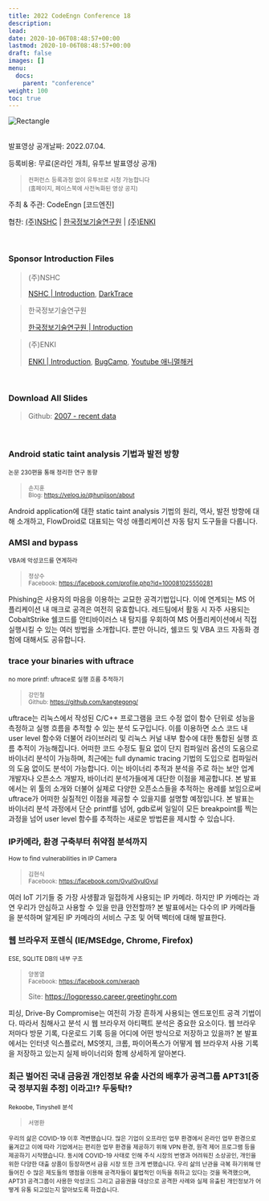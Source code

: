 ```yaml
---
title: 2022 CodeEngn Conference 18
description: 
lead: 
date: 2020-10-06T08:48:57+00:00
lastmod: 2020-10-06T08:48:57+00:00
draft: false
images: []
menu:
  docs:
    parent: "conference"
weight: 100
toc: true
---
```


<img class="img-fluid lazyload blur-up border-0" data-sizes=auto src=codeengn_conference_18_poster_2.png alt=Rectangle>
<br /><br />

발표영상 공개날짜: 2022.07.04. &nbsp;

등록비용: 무료(온라인 개최, 유투브 발표영상 공개) <br />
> <small>컨퍼런스 등록과정 없이 유투브로 시청 가능합니다<br />
> (홈페이지, 페이스북에 사전녹화된 영상 공지) </small>

주최 & 주관: CodeEngn [코드엔진] &nbsp;

협찬: <a href='https://nshc.net' target='_blank'>(주)NSHC</a> | <a href='http://www.kitri.re.kr' target='_blank'>한국정보기술연구원</a> | <a href='https://enki.co.kr' target='_blank'>(주)ENKI</a> &nbsp;

<br />


### Sponsor Introduction Files

> (주)NSHC
> 
> <a href='https://bit.ly/3An8K9V' target='_blank'>NSHC | Introduction</a>, <a href='https://bit.ly/36bLaPC' target='_blank'>DarkTrace</a>

> 한국정보기술연구원
> 
> <a href='https://bit.ly/369VPKz' target='_blank'>한국정보기술연구원 | Introduction</a>

> (주)ENKI
> 
> <a href='https://bit.ly/3An8K9V' target='_blank'>ENKI | Introduction</a>, <a href='https://bit.ly/36bLaPC' target='_blank'>BugCamp</a>, <a href='https://bit.ly/3mWQTRE' target='_blank'>Youtube 애니멀해커</a>

<br />

### Download All Slides

> Github: <a href='https://github.com/codeengn/codeengn-conference' target='_blank'>2007 - recent data</a>

<br />

### Android static taint analysis 기법과 발전 방향
<small>논문 230편을 통해 정리한 연구 동향</small>

> <small>손지훈 <br />
> Blog: <a href='https://velog.io/@hunjison/about' target='_blank'>https://velog.io/@hunjison/about</a></small>

Android application에 대한 static taint analysis 기법의 원리, 역사, 발전 방향에 대해 소개하고, FlowDroid로 대표되는 악성 애플리케이션 자동 탐지 도구들을 다룹니다.

### AMSI and bypass
<small>VBA에 악성코드를 연계하라</small>

> <small>정상수 <br />
> Facebook: <a href='https://facebook.com/profile.php?id=100081025550281' target='_blank'>https://facebook.com/profile.php?id=100081025550281</a></small>

Phishing은 사용자의 마음을 이용하는 교묘한 공격기법입니다. 이에 연계되는 MS 어플리케이션 내 매크로 공격은 여전히 유효합니다. 레드팀에서 활동 시 자주 사용되는 CobaltStrike 쉘코드를 안티바이러스 내 탐지를 우회하여 MS 어플리케이션에서 직접 실행시킬 수 있는 여러 방법을 소개합니다. 뿐만 아니라, 쉘코드 및 VBA 코드 자동화 경험에 대해서도 공유합니다.

### trace your binaries with uftrace
<small>no more printf: uftrace로 실행 흐름 추적하기</small>

> <small>강민철 <br />
> Github: <a href='https://github.com/kangtegong/' target='_blank'>https://github.com/kangtegong/</a></small>

uftrace는 리눅스에서 작성된 C/C++ 프로그램을 코드 수정 없이 함수 단위로 성능을 측정하고 실행 흐름을 추적할 수 있는 분석 도구입니다.
이를 이용하면 소스 코드 내 user level 함수와 더불어 라이브러리 및 리눅스 커널 내부 함수에 대한 통합된 실행 흐름 추적이 가능해집니다. 
어떠한 코드 수정도 필요 없이 단지 컴파일러 옵션의 도움으로 바이너리 분석이 가능하며, 최근에는 full dynamic tracing 기법의 도입으로 컴파일러의 도움 없이도 분석이 가능합니다.
이는 바이너리 추적과 분석을 주로 하는 보안 업계 개발자나 오픈소스 개발자, 바이너리 분석가들에게 대단한 이점을 제공합니다.
본 발표에서는 위 툴의 소개와 더불어 실제로 다양한 오픈소스들을 추적하는 용례를 보임으로써 uftrace가 어떠한 실질적인 이점을 제공할 수 있을지를 설명할 예정입니다. 
본 발표는 바이너리 분석 과정에서 단순 printf를 넘어, gdb로써 일일이 모든 breakpoint를 찍는 과정을 넘어 user level 함수를 추적하는 새로운 방법론을 제시할 수 있습니다.

### IP카메라, 환경 구축부터 취약점 분석까지
<small>How to find vulnerabilities in IP Camera</small>

> <small>김현식 <br />
> Facebook: <a href='https://facebook.com/GyulGyulGyul' target='_blank'>https://facebook.com/GyulGyulGyul</a></small>

여러 IoT 기기들 중 가장 사생활과 밀접하게 사용되는 IP 카메라. 하지만 IP 카메라는 과연 우리가 안심하고 사용할 수 있을 만큼 안전할까? 본 발표에서는 다수의 IP 카메라들을 분석하며 알게된 IP 카메라의 서비스 구조 및 어택 벡터에 대해 발표한다.


### 웹 브라우저 포렌식 (IE/MSEdge, Chrome, Firefox)
<small>ESE, SQLITE DB의 내부 구조</small>

> <small>양봉열 <br />
> Facebook: <a href='https://facebook.com/xeraph' target='_blank'>https://facebook.com/xeraph</a></small>
> 
> Site: <a href='https://logpresso.career.greetinghr.com' target='_blank'>https://logpresso.career.greetinghr.com</a></small>

피싱, Drive-By Compromise는 여전히 가장 흔하게 사용되는 엔드포인트 공격 기법이다. 따라서 침해사고 분석 시 웹 브라우저 아티팩트 분석은 중요한 요소이다. 웹 브라우저마다 방문 기록, 다운로드 기록 등을 어디에 어떤 방식으로 저장하고 있을까? 본 발표에서는 인터넷 익스플로러, MS엣지, 크롬, 파이어폭스가 어떻게 웹 브라우저 사용 기록을 저장하고 있는지 실제 바이너리와 함께 상세하게 알아본다.


### 최근 벌어진 국내 금융권 개인정보 유출 사건의 배후가 공격그룹 APT31[중국 정부지원 추정] 이라고!? 두둥탁!?

<small>Rekoobe, Tinyshell 분석</small>

> <small>서명환 <br />

우리의 삶은 COVID-19 이후 격변했습니다. 많은 기업이 오프라인 업무 환경에서 온라인 업무 환경으로 옮겨갔고 이에 따라 기업에서는 편리한 업무 환경을 제공하기 위해 VPN 환경, 원격 제어 프로그램 등을 제공하기 시작했습니다. 동시에 COVID-19 사태로 인해 주식 시장의 번영과 어려워진 소상공인, 개인을 위한 다양한 대출 상품이 등장하면서 금융 시장 또한 크게 변했습니다. 우리 삶의 난관을 극복 하기위해 만들어진 수 많은 제도들의 맹점을 이용해 공격자들이 불법적인 이득을 취하고 있다는 것을 목격했으며, APT31 공격그룹이 사용한 악성코드 그리고 금융권을 대상으로 공격한 사례와 실제 유출된 개인정보가 어떻게 유통 되고있는지 알아보도록 하겠습니다.

<br /><br />

